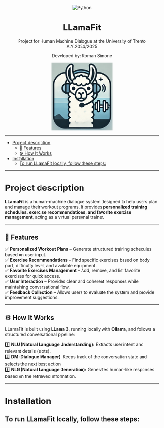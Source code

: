 <div align="center">
  <img src="https://img.shields.io/badge/python-3670A0?style=flat&logo=python&logoColor=ffdd54" alt="Python"/>
</div>

<p align='center'>
    <h1 align="center">LLamaFit</h1>
    <p align="center">
    Project for Human Machine Dialogue at the University of Trento A.Y.2024/2025
    </p>
    <p align='center'>
    Developed by:
    Roman Simone 
    </p>   
</p>


<p align="center">
  <img src="extra/logo.png" alt="SAM pipeline" width="200">
</p>

----------

- [Project description](#project-description)
  - [🚀 Features](#-features)
  - [⚙️ How It Works](#️-how-it-works)
- [Installation](#installation)
  - [To run LLamaFit locally, follow these steps:](#to-run-llamafit-locally-follow-these-steps)

----------

# Project description

**LLamaFit** is a human-machine dialogue system designed to help users plan and manage their workout programs. It provides **personalized training schedules, exercise recommendations, and favorite exercise management**, acting as a virtual personal trainer.

---

## 🚀 Features
✅ **Personalized Workout Plans** – Generate structured training schedules based on user input.  
✅ **Exercise Recommendations** – Find specific exercises based on body part, difficulty level, and available equipment.  
✅ **Favorite Exercises Management** – Add, remove, and list favorite exercises for quick access.  
✅ **User Interaction** – Provides clear and coherent responses while maintaining conversational flow.  
✅ **Feedback Collection** – Allows users to evaluate the system and provide improvement suggestions.  

---

## ⚙️ How It Works
LLamaFit is built using **LLama 3**, running locally with **Ollama**, and follows a structured conversational pipeline:

1️⃣ **NLU (Natural Language Understanding):** Extracts user intent and relevant details (slots).  
2️⃣ **DM (Dialogue Manager):** Keeps track of the conversation state and selects the next best action.  
3️⃣ **NLG (Natural Language Generation):** Generates human-like responses based on the retrieved information.  

---

# Installation

To run LLamaFit locally, follow these steps:
- 



